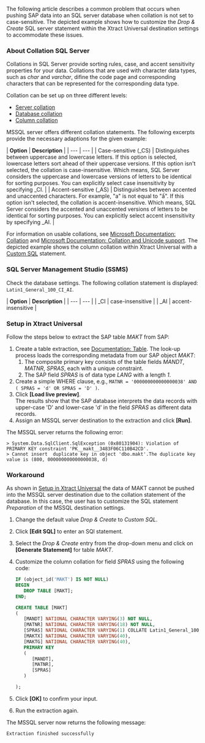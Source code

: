 The following article describes a common problem that occurs when pushing SAP data into an SQL server database when collation is not set to case-sensitive. The depicted example shows how to customize the *Drop & Create* SQL server statement within the Xtract Universal destination settings to accommodate these issues.

### About Collation SQL Server

Collations in SQL Server provide sorting rules, case, and accent sensitivity properties for your data. Collations that are used with character data types, such as *char* and *varchar*, difine the code page and corresponding characters that can be represented for the corresponding data type.

Collation can be set up on three different levels:

- [Server collation](https://docs.microsoft.com/en-us/sql/relational-databases/collations/set-or-change-the-server-collation?view=sql-server-ver15)
- [Database collation](https://docs.microsoft.com/en-us/sql/relational-databases/collations/set-or-change-the-database-collation?view=sql-server-ver15)
- [Column collation](https://docs.microsoft.com/en-us/sql/relational-databases/collations/set-or-change-the-column-collation?view=sql-server-ver15)

MSSQL server offers different collation statements. The following excerpts provide the necessary adaptions for the given example:

| **Option** | **Description** | | --- | --- | | Case-sensitive (\_CS) | Distinguishes between uppercase and lowercase letters. If this option is selected, lowercase letters sort ahead of their uppercase versions. If this option isn't selected, the collation is case-insensitive. Which means, SQL Server considers the uppercase and lowercase versions of letters to be identical for sorting purposes. You can explicitly select case insensitivity by specifying \_CI. | | Accent-sensitive (\_AS) | Distinguishes between accented and unaccented characters. For example, "a" is not equal to "ấ". If this option isn't selected, the collation is accent-insensitive. Which means, SQL Server considers the accented and unaccented versions of letters to be identical for sorting purposes. You can explicitly select accent insensitivity by specifying \_AI. |

For information on usable collations, see [Microsoft Documentation: Collation](https://docs.microsoft.com/en-us/sql/relational-databases/collations/collation-and-unicode-support?redirectedfrom=MSDN&view=sql-server-ver15#Collation_Defn) and [Microsoft Documentation: Collation and Unicode support](https://docs.microsoft.com/en-us/sql/relational-databases/collations/collation-and-unicode-support?redirectedfrom=MSDN&view=sql-server-ver15). The depicted example shows the column collation within Xtract Universal with a [Custom SQL](../../documentation/destinations/microsoft-sql-server/#custom-sql-statements) statement.

### SQL Server Management Studio (SSMS)

Check the database settings. The following collation statement is displayed: `Latin1_General_100_CI_AI`.

| **Option** | **Description** | | --- | --- | | \_CI | case-insensitive | | \_AI | accent-insensitive |

### Setup in Xtract Universal

Follow the steps below to extract the SAP table *MAKT* from SAP:

1. Create a table extraction, see [Documentation: Table](../../documentation/table/). The look-up process loads the corresponding metadata from our SAP object *MAKT*:
   1. The composite primary key consists of the table fields *MANDT*, *MATNR*, *SPRAS*, each with a unique constraint.
   1. The SAP field *SPRAS* is of data type *LANG* with a length *1*.
1. Create a simple WHERE clause, e.g., `MATNR = '000000000000000038' AND ( SPRAS = 'd' OR SPRAS = 'D' )`.
1. Click **[Load live preview]**.\
   The results show that the SAP database interprets the data records with upper-case 'D' and lower-case 'd' in the field *SPRAS* as different data records.
1. Assign an MSSQL server destination to the extraction and click **[Run]**.

The MSSQL server returns the following error:

```text
> System.Data.SqlClient.SqlException (0x80131904): Violation of PRIMARY KEY constraint 'PK__makt__3483F06C110B42CD'. 
> Cannot insert  duplicate key in object 'dbo.makt'.The duplicate key value is (800, 000000000000000038, d)

```

### Workaround

As shown in [Setup in Xtract Universal](#setup-in-xtract-universal) the data of MAKT cannot be pushed into the MSSQL server destination due to the collation statement of the database. In this case, the user has to customize the SQL statement *Preparation* of the MSSQL destination settings.

1. Change the default value *Drop & Create* to *Custom SQL*.

1. Click **[Edit SQL]** to enter an SQl statement.

1. Select the *Drop & Create* entry from the drop-down menu and click on **[Generate Statement]** for table *MAKT*.

1. Customize the column collation for field *SPRAS* using the following code:

   ```sql
   IF (object_id('MAKT') IS NOT NULL)
   BEGIN
      DROP TABLE [MAKT];
   END;

   CREATE TABLE [MAKT]  
   (
      [MANDT] NATIONAL CHARACTER VARYING(3) NOT NULL,
      [MATNR] NATIONAL CHARACTER VARYING(18) NOT NULL,
      [SPRAS] NATIONAL CHARACTER VARYING(1) COLLATE Latin1_General_100_CS_AS NOT NULL,
      [MAKTX] NATIONAL CHARACTER VARYING(40),
      [MAKTG] NATIONAL CHARACTER VARYING(40),
      PRIMARY KEY
      (
         [MANDT], 
         [MATNR], 
         [SPRAS]
      )

   );

   ```

1. Click **[OK]** to confirm your input.

1. Run the extraction again.

The MSSQL server now returns the following message:

```text
Extraction finished successfully

```

